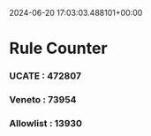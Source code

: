 2024-06-20 17:03:03.488101+00:00
# Rule Counter 
 ### UCATE : 472807

 ### Veneto : 73954

 ### Allowlist : 13930